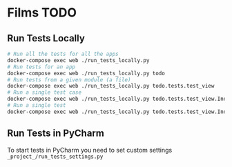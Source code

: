 # Films TODO

## Run Tests Locally
```sh
# Run all the tests for all the apps
docker-compose exec web ./run_tests_locally.py
# Run tests for an app
docker-compose exec web ./run_tests_locally.py todo
# Run tests from a given module (a file)
docker-compose exec web ./run_tests_locally.py todo.tests.test_view
# Run a single test case
docker-compose exec web ./run_tests_locally.py todo.tests.test_view.IndexViewTests
# Run a single test
docker-compose exec web ./run_tests_locally.py todo.tests.test_view.IndexViewTests.test_get_index_view
```

## Run Tests in PyCharm
To start tests in PyCharm you need to set custom settings `_project_/run_tests_settings.py`
